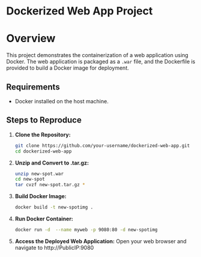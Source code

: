 # Dockerized Web App Project

# Overview
This project demonstrates the containerization of a web application using Docker. The web application is packaged as a `.war` file, and the Dockerfile is provided to build a Docker image for deployment.

## Requirements

- Docker installed on the host machine.

## Steps to Reproduce

1. **Clone the Repository:**

   ```bash
   git clone https://github.com/your-username/dockerized-web-app.git
   cd dockerized-web-app

2. **Unzip and Convert to .tar.gz:**

   ```bash
   unzip new-spot.war
   cd new-spot
   tar cvzf new-spot.tar.gz *

4. **Build Docker Image:**

    ```bash
    docker build -t new-spotimg .

5. **Run Docker Container:**

   ```bash
   docker run -d  --name myweb -p 9080:80 -d new-spotimg

6. **Access the Deployed Web Application:**
    Open your web browser and navigate to http://PublicIP:9080



    
    

   
